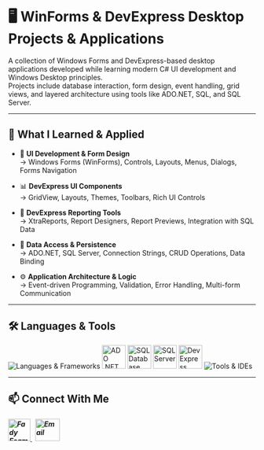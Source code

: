 # 🖥️ WinForms & DevExpress Desktop Projects & Applications

A collection of Windows Forms and DevExpress-based desktop applications developed while learning modern C# UI development and Windows Desktop principles.  
Projects include database interaction, form design, event handling, grid views, and layered architecture using tools like ADO.NET, SQL, and SQL Server.

---

## 🧠 What I Learned & Applied

- 🎨 **UI Development & Form Design**  
→ Windows Forms (WinForms), Controls, Layouts, Menus, Dialogs, Forms Navigation

- 📊 **DevExpress UI Components**  
→ GridView, Layouts, Themes, Toolbars, Rich UI Controls

- 📄 **DevExpress Reporting Tools**  
→ XtraReports, Report Designers, Report Previews, Integration with SQL Data

- 📁 **Data Access & Persistence**  
→ ADO.NET, SQL Server, Connection Strings, CRUD Operations, Data Binding

- ⚙️ **Application Architecture & Logic**  
→ Event-driven Programming, Validation, Error Handling, Multi-form Communication

---

## 🛠️ Languages & Tools
<p align="left"> 
  <img src="https://skillicons.dev/icons?i=cs,dotnet" alt="Languages & Frameworks" />
  <img src="https://github.com/user-attachments/assets/3136feed-3e70-4e7c-8ea6-83fe0503adc1" alt="ADO .NET" width="48" height="48"/>
  <img src="https://github.com/user-attachments/assets/7c52a0af-9e04-4cb9-8a08-e492f9ea1ff1" alt="SQL Database" width="48" height="48"/>
  <img src="https://github.com/user-attachments/assets/92a8f8f5-b9cc-4ca4-88d8-b8ae33106ddb" alt="SQL Server" width="48" height="48"/>
  <img src="https://github.com/user-attachments/assets/d6bdabcb-a550-4b7b-b963-cc9d27b2a656" alt="DevExpress" width="48" height="48"/>
  <img src="https://skillicons.dev/icons?i=visualstudio,git,github" alt="Tools & IDEs" />
</p>

---

## 📫 Connect With Me
<h5 align="left"> 
<a href="https://www.linkedin.com/in/fady-esam/" target="_blank"> 
  <img src="https://raw.githubusercontent.com/rahuldkjain/github-profile-readme-generator/master/src/images/icons/Social/linked-in-alt.svg" alt="Fady Esam" height="45" width="45" /> 
  </a> 
   &nbsp;
  <a href="mailto:fady.esam.0101@gmail.com" target="_blank"> 
    <img src="https://cdn-icons-png.flaticon.com/512/732/732200.png" alt="Email" height="45" width="50" /> 
</a> 
</h5>

